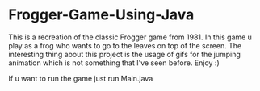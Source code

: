 # Frogger-Game-Using-Java
This is a recreation of the classic Frogger game from 1981. In this game u play as a frog who wants to go to the leaves on top of the screen. The interesting thing about this project is the usage of gifs for the jumping animation which is not something that I've seen before. Enjoy :)

If u want to run the game just run Main.java
